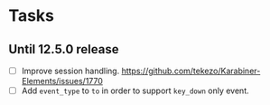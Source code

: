 # Tasks

## Until 12.5.0 release

- [ ] Improve session handling. <https://github.com/tekezo/Karabiner-Elements/issues/1770>
- [ ] Add `event_type` to `to` in order to support `key_down` only event.
